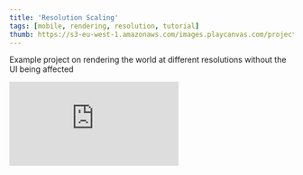 ```yaml
---
title: 'Resolution Scaling'
tags: [mobile, rendering, resolution, tutorial]
thumb: https://s3-eu-west-1.amazonaws.com/images.playcanvas.com/projects/12/708300/702D33-image-75.jpg
---
```


Example project on rendering the world at different resolutions without the UI being affected
<div className="iframe-container">
    <iframe loading="lazy" src="https://playcanv.as/p/qx7PyE7q/" title="Resolution Scaling" webkitallowfullscreen="true" mozallowfullscreen="true" allow="autoplay" allowfullscreen="true" allowvr="" scrolling="no" frameborder="0" />
</div>
